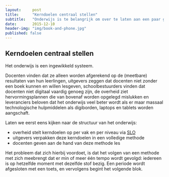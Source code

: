 ```yaml
---
layout:     post
title:      "Kerndoelen centraal stellen"
subtitle:   "Onderwijs is te belangrijk om over te laten aan een paar grote uitgeverijen"
date:       2015-12-10
header-img: "img/book-and-phone.jpg"
published: false
---
```


## Kerndoelen centraal stellen

Het onderwijs is een ingewikkeld systeem.

Docenten vinden dat ze alleen worden afgerekend op de (meetbare) resultaten van hun leerlingen, uitgevers zeggen dat docenten niet zonder een boek  kunnen en willen lesgeven, schoolbestuurders vinden dat docenten niet digitaal vaardig genoeg zijn, de overheid ziet hervormingsplannen die van bovenaf worden opgelegd mislukken en leveranciers beloven dat het onderwijs veel beter wordt als er maar massaal technologische hulpmiddelen als digiborden, laptops en tablets worden aangschaft. 

Laten we eerst eens kijken naar de structuur van het onderwijs:
<ul>
<li>overheid stelt kerndoelen op per vak en per niveau via <a href="http://www.slo.nl" target="_blank">SLO</a></li>
<li>uitgevers verpakken deze kerndoelen in een volledige methode</li>
<li>docenten geven aan de hand van deze methode les</li>
</ul>

Het probleem dat zich hierbij voordoet, is dat het volgen van een methode met zich meebrengt dat er min of meer &eacute;&eacute;n tempo wordt gevolgd: iedereen is op hetzelfde moment met dezelfde stof bezig. 
Een periode wordt afgesloten met een toets, en vervolgens begint het volgende blok. 


